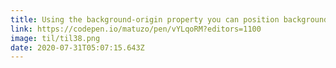 ```yaml
---
title: Using the background-origin property you can position background images relative to the inner border edge (default), outer border edge, or the content edge.
link: https://codepen.io/matuzo/pen/vYLqoRM?editors=1100
image: til/til38.png
date: 2020-07-31T05:07:15.643Z
---
```

